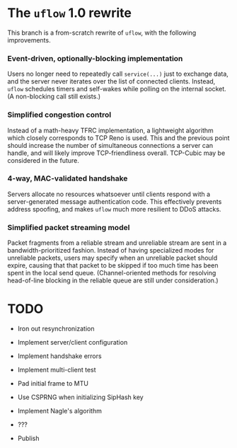# The `uflow` 1.0 rewrite

This branch is a from-scratch rewrite of `uflow`, with the following improvements.

### Event-driven, optionally-blocking implementation

Users no longer need to repeatedly call `service(...)` just to exchange data,
and the server never iterates over the list of connected clients. Instead,
`uflow` schedules timers and self-wakes while polling on the internal socket.
(A non-blocking call still exists.)

### Simplified congestion control

Instead of a math-heavy TFRC implementation, a lightweight algorithm which
closely corresponds to TCP Reno is used. This and the previous point should
increase the number of simultaneous connections a server can handle, and will
likely improve TCP-friendliness overall. TCP-Cubic may be considered in the
future.

### 4-way, MAC-validated handshake

Servers allocate no resources whatsoever until clients respond with a
server-generated message authentication code. This effectively prevents address
spoofing, and makes `uflow` much more resilient to DDoS attacks.

### Simplified packet streaming model

Packet fragments from a reliable stream and unreliable stream are sent in a
bandwidth-prioritized fashion. Instead of having specialized modes for
unreliable packets, users may specify when an unreliable packet should expire,
causing that that packet to be skipped if too much time has been spent in the
local send queue. (Channel-oriented methods for resolving head-of-line blocking
in the reliable queue are still under consideration.)

# TODO

  * Iron out resynchronization

  * Implement server/client configuration

  * Implement handshake errors

  * Implement multi-client test

  * Pad initial frame to MTU

  * Use CSPRNG when initializing SipHash key

  * Implement Nagle's algorithm

  * ???

  * Publish
